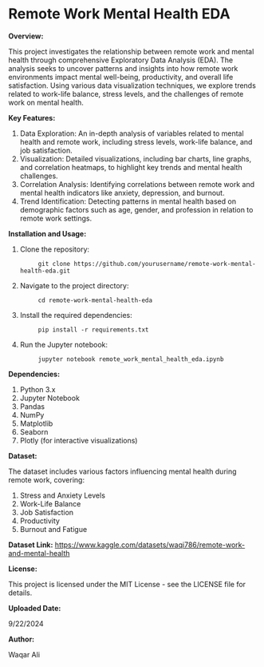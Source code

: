 # Remote Work Mental Health EDA

**Overview:**

This project investigates the relationship between remote work and mental health through comprehensive Exploratory Data Analysis (EDA). The analysis seeks to uncover patterns and insights into how remote work environments impact mental well-being, productivity, and overall life satisfaction. Using various data visualization techniques, we explore trends related to work-life balance, stress levels, and the challenges of remote work on mental health.

**Key Features:**

1. Data Exploration: An in-depth analysis of variables related to mental health and remote work, including stress levels, work-life balance, and job satisfaction.
2. Visualization: Detailed visualizations, including bar charts, line graphs, and correlation heatmaps, to highlight key trends and mental health challenges.
3. Correlation Analysis: Identifying correlations between remote work and mental health indicators like anxiety, depression, and burnout.
4. Trend Identification: Detecting patterns in mental health based on demographic factors such as age, gender, and profession in relation to remote work settings.

**Installation and Usage:**

1. Clone the repository:


            git clone https://github.com/yourusername/remote-work-mental-health-eda.git


2. Navigate to the project directory:


            cd remote-work-mental-health-eda


3. Install the required dependencies:


            pip install -r requirements.txt


4. Run the Jupyter notebook:


            jupyter notebook remote_work_mental_health_eda.ipynb



**Dependencies:**

1. Python 3.x
2. Jupyter Notebook
3. Pandas
4. NumPy
5. Matplotlib
6. Seaborn
7. Plotly (for interactive visualizations)


**Dataset:**

The dataset includes various factors influencing mental health during remote work, covering:

1. Stress and Anxiety Levels
2. Work-Life Balance
3. Job Satisfaction
4. Productivity
5. Burnout and Fatigue


**Dataset Link:** https://www.kaggle.com/datasets/waqi786/remote-work-and-mental-health


**License:**


This project is licensed under the MIT License - see the LICENSE file for details.


**Uploaded Date:**


9/22/2024


**Author:**


Waqar Ali

